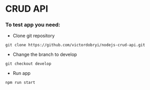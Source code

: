 # CRUD API

### To test app you need:

- Clone git repository

```
git clone https://github.com/victordobryi/nodejs-crud-api.git

```

- Change the branch to develop

```
git checkout develop
```

- Run app

```
npm run start
```
